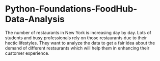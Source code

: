 # Python-Foundations-FoodHub-Data-Analysis
The number of restaurants in New York is increasing day by day. Lots of students and busy professionals rely on those restaurants due to their hectic lifestyles. They want to analyze the data to get a fair idea about the demand of different restaurants which will help them in enhancing their customer experience.
